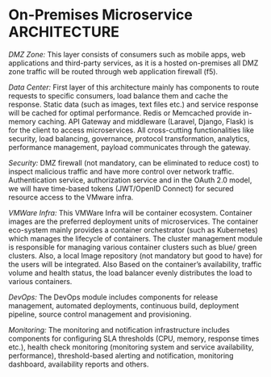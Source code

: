 # On-Premises Microservice ARCHITECTURE #

*DMZ Zone:*
This layer consists of consumers such as mobile apps, web applications and third-party services, as it is a hosted on-premises all DMZ zone traffic will be routed through web application firewall (f5).

*Data Center:*
First layer of this architecture mainly has components to route requests to specific consumers, load balance them and cache the response. 
Static data (such as images, text files etc.) and service response will be cached for optimal performance. Redis or Memcached provide in-memory caching.
API Gateway and middleware (Laravel, Django, Flask) is for the client to access microservices. All cross-cutting functionalities like security, load balancing, governance, protocol transformation, analytics, performance management, payload communicates through the gateway.

*Security:*
DMZ firewall (not mandatory, can be eliminated to reduce cost) to inspect malicious traffic and have more control over network traffic. 
Authentication service, authorization service and in the OAuth 2.0 model, we will have time-based tokens (JWT/OpenID Connect) for secured resource access to the VMware infra.

*VMWare Infra:*
This VMWare Infra will be container ecosystem. Container images are the preferred deployment units of microservices. The container eco-system mainly provides a container orchestrator (such as Kubernetes) which manages the lifecycle of containers.
The cluster management module is responsible for managing various container clusters such as blue/ green clusters. Also, a local Image repository (not mandatory but good to have) for the users will be integrated. Also Based on the container’s availability, traffic volume and health status, the load balancer evenly distributes the load to various containers.

*DevOps:*
The DevOps module includes components for release management, automated deployments, continuous build, deployment pipeline, source control management and provisioning.

*Monitoring:*
The monitoring and notification infrastructure includes components for configuring SLA thresholds (CPU, memory, response times etc.), health check monitoring (monitoring system and service availability, performance), threshold-based alerting and notification, monitoring dashboard, availability reports and others.


